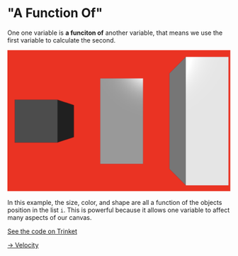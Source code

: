 # "A Function Of"

One one variable is **a funciton of** another variable, that means we use the first variable to calculate the second. 

<img src = "image.png" width = "550px" />

In this example, the size, color, and shape are all a function of the objects position in the list `i`. This is powerful because it allows one variable to affect many aspects of our canvas. 

[See the code on Trinket](https://trinket.io/glowscript/6edcbd186f)

[-> Velocity](/math-functions/05_velocity.md)